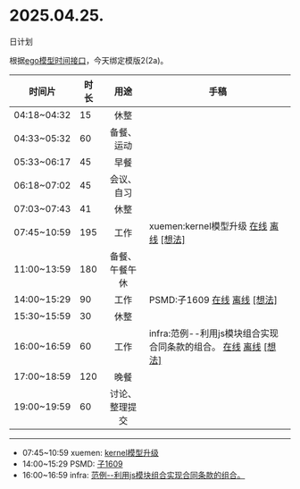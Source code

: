# 2025.04.25.
日计划

根据[ego模型时间接口](https://gitee.com/hyg/blog/blob/master/timeflow.md)，今天绑定模版2(2a)。

| 时间片 | 时长 | 用途 | 手稿 |
| --- | --- | :---: | --- |
| 04:18~04:32 | 15 | 休整 |  |
| 04:33~05:32 | 60 | 备餐、运动 |  |
| 05:33~06:17 | 45 | 早餐 |  |
| 06:18~07:02 | 45 | 会议、自习 |  |
| 07:03~07:43 | 41 | 休整 |  |
| 07:45~10:59 | 195 | 工作 | xuemen:kernel模型升级 [在线](http://simp.ly/p/3GXNTh) [离线](../../draft/2025/20250425074500.md) <a href="mailto:huangyg@mars22.com?subject=关于2025.04.25.[xuemen:kernel模型升级]任务&body=日期: 20250425%0D%0A序号: 5%0D%0A手稿:../../draft/2025/20250425074500.md%0D%0A---请勿修改邮件主题及以上内容 从下一行开始写您的想法---%0D%0A">[想法]</a> |
| 11:00~13:59 | 180 | 备餐、午餐午休 |  |
| 14:00~15:29 | 90 | 工作 | PSMD:子1609 [在线](http://simp.ly/p/lsBYG9) [离线](../../draft/2025/20250425140000.md) <a href="mailto:huangyg@mars22.com?subject=关于2025.04.25.[PSMD:子1609]任务&body=日期: 20250425%0D%0A序号: 7%0D%0A手稿:../../draft/2025/20250425140000.md%0D%0A---请勿修改邮件主题及以上内容 从下一行开始写您的想法---%0D%0A">[想法]</a> |
| 15:30~15:59 | 30 | 休整 |  |
| 16:00~16:59 | 60 | 工作 | infra:范例--利用js模块组合实现合同条款的组合。 [在线](http://simp.ly/p/MpcbHD) [离线](../../draft/2025/20250425160000.md) <a href="mailto:huangyg@mars22.com?subject=关于2025.04.25.[infra:范例--利用js模块组合实现合同条款的组合。]任务&body=日期: 20250425%0D%0A序号: 9%0D%0A手稿:../../draft/2025/20250425160000.md%0D%0A---请勿修改邮件主题及以上内容 从下一行开始写您的想法---%0D%0A">[想法]</a> |
| 17:00~18:59 | 120 | 晚餐 |  |
| 19:00~19:59 | 60 | 讨论、整理提交 |  |

---

- 07:45~10:59	xuemen: [kernel模型升级](../../draft/2025/20250425.01.md)
- 14:00~15:29	PSMD: [子1609](../../draft/2025/20250425.02.md)
- 16:00~16:59	infra: [范例--利用js模块组合实现合同条款的组合。](../../draft/2025/20250425.03.md)
